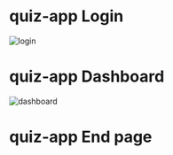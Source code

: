 # quiz-app Login
![login](https://user-images.githubusercontent.com/20945050/87860412-e84fb980-c95a-11ea-83d5-541447cd223f.png)

# quiz-app Dashboard
![dashboard](https://user-images.githubusercontent.com/20945050/87860372-a6267800-c95a-11ea-88f1-3b7d4d3f5aa9.png)

# quiz-app End page

